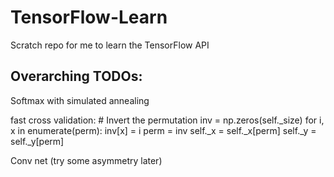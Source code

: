 # TensorFlow-Learn
Scratch repo for me to learn the TensorFlow API

## Overarching TODOs:

Softmax with simulated annealing

fast cross validation:
    # Invert the permutation
    inv = np.zeros(self._size)
    for i, x in enumerate(perm): inv[x] = i
    perm = inv
    self._x = self._x[perm]
    self._y = self._y[perm]

Conv net (try some asymmetry later)

